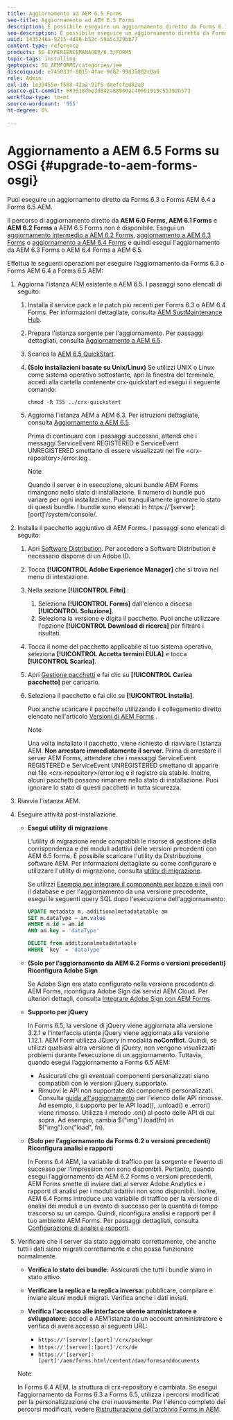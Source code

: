 ```yaml
---
title: Aggiornamento ad AEM 6.5 Forms
seo-title: Aggiornamento ad AEM 6.5 Forms
description: È possibile eseguire un aggiornamento diretto da Forms 6.1, Forms 6.2 AEM e LiveCycle ES4 SP1 a Forms 6.3.
seo-description: È possibile eseguire un aggiornamento diretto da Forms 6.1, Forms 6.2 AEM e LiveCycle ES4 SP1 a Forms 6.3.
uuid: 1435246a-9215-4d88-b52c-59a5c329bb77
content-type: reference
products: SG_EXPERIENCEMANAGER/6.3/FORMS
topic-tags: installing
geptopics: SG_AEMFORMS/categories/jee
discoiquuid: e745033f-8015-4fae-9d82-99d35802c0a6
role: Admin
exl-id: 1e39455e-f588-42a2-91f5-daefcfed82a0
source-git-commit: 603518dbe3d842a08900ac40651919c55392b573
workflow-type: tm+mt
source-wordcount: '955'
ht-degree: 6%

---
```


# Aggiornamento a AEM 6.5 Forms su OSGi {#upgrade-to-aem-forms-osgi}

Puoi eseguire un aggiornamento diretto da Forms 6.3 o Forms AEM 6.4 a Forms 6.5 AEM.

Il percorso di aggiornamento diretto da **AEM 6.0 Forms, AEM 6.1 Forms** e **AEM 6.2 Forms** a AEM 6.5 Forms non è disponibile. Esegui un [aggiornamento intermedio a AEM 6.2 Forms](https://helpx.adobe.com/experience-manager/6-2/forms/using/upgrade.html), [aggiornamento a AEM 6.3 Forms](https://helpx.adobe.com/experience-manager/6-3/forms/using/upgrade.html) o [aggiornamento a AEM 6.4 Forms](/help/forms/using/upgrade.md) e quindi esegui l&#39;aggiornamento da AEM 6.3 Forms o AEM 6.4 Forms a AEM 6.5.

Effettua le seguenti operazioni per eseguire l’aggiornamento da Forms 6.3 o Forms AEM 6.4 a Forms 6.5 AEM:

1. Aggiorna l&#39;istanza AEM esistente a AEM 6.5. I passaggi sono elencati di seguito:

   1. Installa il service pack e le patch più recenti per Forms 6.3 o AEM 6.4 Forms. Per informazioni dettagliate, consulta [AEM SustMaintenance Hub](https://experienceleague.adobe.com/docs/experience-manager-release-information/aem-release-updates/aem-releases-updates.html?lang=it).
   1. Prepara l&#39;istanza sorgente per l&#39;aggiornamento. Per passaggi dettagliati, consulta [Aggiornamento a AEM 6.5](/help/sites-deploying/upgrade.md).
   1. Scarica la [AEM 6.5 QuickStart](/help/sites-deploying/deploy.md#getting%20the%20software).
   1. **(Solo installazioni basate su Unix/Linux)** Se utilizzi UNIX o Linux come sistema operativo sottostante, apri la finestra del terminale, accedi alla cartella contenente crx-quickstart ed esegui il seguente comando:

      `chmod -R 755 ../crx-quickstart`

   1. Aggiorna l&#39;istanza AEM a AEM 6.3. Per istruzioni dettagliate, consulta [Aggiornamento a AEM 6.5](/help/sites-deploying/upgrade.md).

      Prima di continuare con i passaggi successivi, attendi che i messaggi ServiceEvent REGISTERED e ServiceEvent UNREGISTERED smettano di essere visualizzati nel file &lt;crx-repository>/error.log .

      >[!NOTE]
      >
      >Quando il server è in esecuzione, alcuni bundle AEM Forms rimangono nello stato di installazione. Il numero di bundle può variare per ogni installazione. Puoi tranquillamente ignorare lo stato di questi bundle. I bundle sono elencati in https://&#39;[server]:[port]&#39;/system/console/.

1. Installa il pacchetto aggiuntivo di AEM Forms. I passaggi sono elencati di seguito:

   1. Apri [Software Distribution](https://experience.adobe.com/downloads). Per accedere a Software Distribution è necessario disporre di un Adobe ID.
   1. Tocca **[!UICONTROL Adobe Experience Manager]** che si trova nel menu di intestazione.
   1. Nella sezione **[!UICONTROL Filtri]** :
      1. Seleziona **[!UICONTROL Forms]** dall&#39;elenco a discesa **[!UICONTROL Soluzione]**.
      1. Seleziona la versione e digita il pacchetto. Puoi anche utilizzare l&#39;opzione **[!UICONTROL Download di ricerca]** per filtrare i risultati.
   1. Tocca il nome del pacchetto applicabile al tuo sistema operativo, seleziona **[!UICONTROL Accetta termini EULA]** e tocca **[!UICONTROL Scarica]**.
   1. Apri [Gestione pacchetti](https://docs.adobe.com/content/help/it/experience-manager-65/administering/contentmanagement/package-manager.html) e fai clic su **[!UICONTROL Carica pacchetto]** per caricarlo.
   1. Seleziona il pacchetto e fai clic su **[!UICONTROL Installa]**.

      Puoi anche scaricare il pacchetto utilizzando il collegamento diretto elencato nell&#39;articolo [Versioni di AEM Forms](https://helpx.adobe.com/it/aem-forms/kb/aem-forms-releases.html) .

      >[!NOTE]
      >
      >Una volta installato il pacchetto, viene richiesto di riavviare l&#39;istanza AEM. **Non arrestare immediatamente il server.** Prima di arrestare il server AEM Forms, attendere che i messaggi ServiceEvent REGISTERED e ServiceEvent UNREGISTERED smettano di apparire nel file  &lt;crx-repository>/error.log e il registro sia stabile. Inoltre, alcuni pacchetti possono rimanere nello stato di installazione. Puoi ignorare lo stato di questi pacchetti in tutta sicurezza.

1. Riavvia l&#39;istanza AEM.

1. Eseguire attività post-installazione.

   * **Esegui utility di migrazione**

      L’utility di migrazione rende compatibili le risorse di gestione della corrispondenza e dei moduli adattivi delle versioni precedenti con AEM 6.5 forms. È possibile scaricare l&#39;utility da Distribuzione software AEM. Per informazioni dettagliate su come configurare e utilizzare l&#39;utility di migrazione, consulta [utility di migrazione](../../forms/using/migration-utility.md).

      Se utilizzi [Esempio per integrare il componente per bozze e invii](https://helpx.adobe.com/experience-manager/6-3/forms/using/integrate-draft-submission-database.html) con il database e per l&#39;aggiornamento da una versione precedente, esegui le seguenti query SQL dopo l&#39;esecuzione dell&#39;aggiornamento:

      ```sql
      UPDATE metadata m, additionalmetadatatable am
      SET m.dataType = am.value
      WHERE m.id = am.id
      AND am.key = 'dataType'
      ```

      ```sql
      DELETE from additionalmetadatatable
      WHERE `key` = 'dataType'
      ```

   * **(Solo per l’aggiornamento da AEM 6.2 Forms o versioni precedenti) Riconfigura Adobe Sign**

      Se Adobe Sign era stato configurato nella versione precedente di AEM Forms, riconfigura Adobe Sign dai servizi AEM Cloud. Per ulteriori dettagli, consulta [Integrare Adobe Sign con AEM Forms](../../forms/using/adobe-sign-integration-adaptive-forms.md).

   * **Supporto per jQuery**

      In Forms 6.5, la versione di jQuery viene aggiornata alla versione 3.2.1 e l&#39;interfaccia utente jQuery viene aggiornata alla versione 1.12.1. AEM Form utilizza JQuery in modalità **noConflict**. Quindi, se utilizzi qualsiasi altra versione di jQuery, non vengono visualizzati problemi durante l’esecuzione di un aggiornamento. Tuttavia, quando esegui l’aggiornamento a Forms 6.5 AEM:

      * Assicurati che gli eventuali componenti personalizzati siano compatibili con le versioni jQuery supportate.
      * Rimuovi le API non supportate dai componenti personalizzati. Consulta [guida all&#39;aggiornamento](https://jquery.com/upgrade-guide/3.0/) per l&#39;elenco delle API rimosse. Ad esempio, il supporto per le API load(), .unload() e .error() viene rimosso. Utilizza il metodo .on() al posto delle API di cui sopra. Ad esempio, cambia $(&quot;img&quot;).load(fn) in $(&quot;img&quot;).on(&quot;load&quot;, fn).
   * **(Solo per l’aggiornamento da Forms 6.2 o versioni precedenti) Riconfigura analisi e rapporti**

      In Forms 6.4 AEM, la variabile di traffico per la sorgente e l’evento di successo per l’impression non sono disponibili. Pertanto, quando esegui l’aggiornamento da AEM 6.2 Forms o versioni precedenti, AEM Forms smette di inviare dati al server Adobe Analytics e i rapporti di analisi per i moduli adattivi non sono disponibili. Inoltre, AEM 6.4 Forms introduce una variabile di traffico per la versione di analisi dei moduli e un evento di successo per la quantità di tempo trascorso su un campo. Quindi, riconfigura analisi e rapporti per il tuo ambiente AEM Forms. Per passaggi dettagliati, consulta [Configurazione di analisi e rapporti](../../forms/using/configure-analytics-forms-documents.md).


1. Verificare che il server sia stato aggiornato correttamente, che anche tutti i dati siano migrati correttamente e che possa funzionare normalmente.

   * **Verifica lo stato dei bundle:** Assicurati che tutti i bundle siano in stato attivo.
   * **Verificare la replica e la replica inversa:** pubblicare, compilare e inviare alcuni moduli migrati. Verifica anche i dati inviati.
   * **Verifica l&#39;accesso alle interfacce utente amministratore e sviluppatore:** accedi a AEM&#39;istanza da un account amministratore e verifica di avere accesso ai seguenti URL:

      * `https://'[server]:[port]'/crx/packmgr`
      * `https://'[server]:[port]'/crx/de`
      * `https://'[server]:[port]'/aem/forms.html/content/dam/formsanddocuments`

   >[!NOTE]
   In Forms 6.4 AEM, la struttura di crx-repository è cambiata. Se esegui l’aggiornamento da Forms 6.3 a Forms 6.5, utilizza i percorsi modificati per la personalizzazione che crei nuovamente. Per l&#39;elenco completo dei percorsi modificati, vedere [Ristrutturazione dell&#39;archivio Forms in AEM](/help/sites-deploying/forms-repository-restructuring-in-aem-6-5.md).
